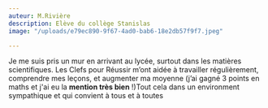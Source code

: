 ```yaml
---
auteur: M.Rivière
description: Elève du collège Stanislas
image: "/uploads/e79ec890-9f67-4ad0-bab6-18e2db57f9f7.jpeg"

---
```

Je me suis pris un mur en arrivant au lycée, surtout dans les matières scientifiques. Les Clefs pour Réussir m’ont aidée à travailler régulièrement, comprendre mes leçons, et augmenter ma moyenne (j’ai gagné 3 points en maths et j'ai eu la **mention très bien** !)Tout cela dans un environment sympathique et qui convient à tous et à toutes 